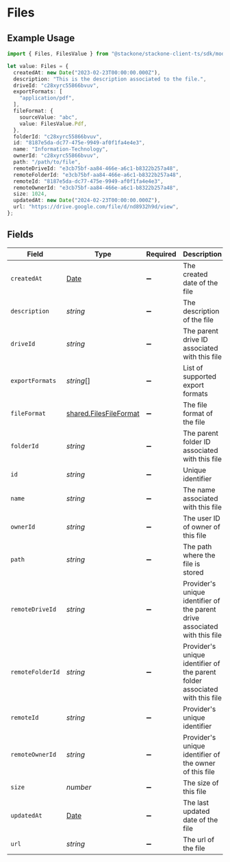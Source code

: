 # Files

## Example Usage

```typescript
import { Files, FilesValue } from "@stackone/stackone-client-ts/sdk/models/shared";

let value: Files = {
  createdAt: new Date("2023-02-23T00:00:00.000Z"),
  description: "This is the description associated to the file.",
  driveId: "c28xyrc55866bvuv",
  exportFormats: [
    "application/pdf",
  ],
  fileFormat: {
    sourceValue: "abc",
    value: FilesValue.Pdf,
  },
  folderId: "c28xyrc55866bvuv",
  id: "8187e5da-dc77-475e-9949-af0f1fa4e4e3",
  name: "Information-Technology",
  ownerId: "c28xyrc55866bvuv",
  path: "/path/to/file",
  remoteDriveId: "e3cb75bf-aa84-466e-a6c1-b8322b257a48",
  remoteFolderId: "e3cb75bf-aa84-466e-a6c1-b8322b257a48",
  remoteId: "8187e5da-dc77-475e-9949-af0f1fa4e4e3",
  remoteOwnerId: "e3cb75bf-aa84-466e-a6c1-b8322b257a48",
  size: 1024,
  updatedAt: new Date("2024-02-23T00:00:00.000Z"),
  url: "https://drive.google.com/file/d/nd8932h9d/view",
};
```

## Fields

| Field                                                                                         | Type                                                                                          | Required                                                                                      | Description                                                                                   | Example                                                                                       |
| --------------------------------------------------------------------------------------------- | --------------------------------------------------------------------------------------------- | --------------------------------------------------------------------------------------------- | --------------------------------------------------------------------------------------------- | --------------------------------------------------------------------------------------------- |
| `createdAt`                                                                                   | [Date](https://developer.mozilla.org/en-US/docs/Web/JavaScript/Reference/Global_Objects/Date) | :heavy_minus_sign:                                                                            | The created date of the file                                                                  | 2023-02-23T00:00:00.000Z                                                                      |
| `description`                                                                                 | *string*                                                                                      | :heavy_minus_sign:                                                                            | The description of the file                                                                   | This is the description associated to the file.                                               |
| `driveId`                                                                                     | *string*                                                                                      | :heavy_minus_sign:                                                                            | The parent drive ID associated with this file                                                 | c28xyrc55866bvuv                                                                              |
| `exportFormats`                                                                               | *string*[]                                                                                    | :heavy_minus_sign:                                                                            | List of supported export formats                                                              | [<br/>"application/pdf"<br/>]                                                                 |
| `fileFormat`                                                                                  | [shared.FilesFileFormat](../../../sdk/models/shared/filesfileformat.md)                       | :heavy_minus_sign:                                                                            | The file format of the file                                                                   |                                                                                               |
| `folderId`                                                                                    | *string*                                                                                      | :heavy_minus_sign:                                                                            | The parent folder ID associated with this file                                                | c28xyrc55866bvuv                                                                              |
| `id`                                                                                          | *string*                                                                                      | :heavy_minus_sign:                                                                            | Unique identifier                                                                             | 8187e5da-dc77-475e-9949-af0f1fa4e4e3                                                          |
| `name`                                                                                        | *string*                                                                                      | :heavy_minus_sign:                                                                            | The name associated with this file                                                            | Information-Technology                                                                        |
| `ownerId`                                                                                     | *string*                                                                                      | :heavy_minus_sign:                                                                            | The user ID of owner of this file                                                             | c28xyrc55866bvuv                                                                              |
| `path`                                                                                        | *string*                                                                                      | :heavy_minus_sign:                                                                            | The path where the file is stored                                                             | /path/to/file                                                                                 |
| `remoteDriveId`                                                                               | *string*                                                                                      | :heavy_minus_sign:                                                                            | Provider's unique identifier of the parent drive associated with this file                    | e3cb75bf-aa84-466e-a6c1-b8322b257a48                                                          |
| `remoteFolderId`                                                                              | *string*                                                                                      | :heavy_minus_sign:                                                                            | Provider's unique identifier of the parent folder associated with this file                   | e3cb75bf-aa84-466e-a6c1-b8322b257a48                                                          |
| `remoteId`                                                                                    | *string*                                                                                      | :heavy_minus_sign:                                                                            | Provider's unique identifier                                                                  | 8187e5da-dc77-475e-9949-af0f1fa4e4e3                                                          |
| `remoteOwnerId`                                                                               | *string*                                                                                      | :heavy_minus_sign:                                                                            | Provider's unique identifier of the owner of this file                                        | e3cb75bf-aa84-466e-a6c1-b8322b257a48                                                          |
| `size`                                                                                        | *number*                                                                                      | :heavy_minus_sign:                                                                            | The size of this file                                                                         | 1024                                                                                          |
| `updatedAt`                                                                                   | [Date](https://developer.mozilla.org/en-US/docs/Web/JavaScript/Reference/Global_Objects/Date) | :heavy_minus_sign:                                                                            | The last updated date of the file                                                             | 2024-02-23T00:00:00.000Z                                                                      |
| `url`                                                                                         | *string*                                                                                      | :heavy_minus_sign:                                                                            | The url of the file                                                                           | https://drive.google.com/file/d/nd8932h9d/view                                                |